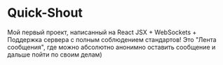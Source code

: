# Quick-Shout
Мой первый проект, написанный на React JSX + WebSockets + Поддержка сервера с полным соблюдением стандартов! Это "Лента сообщения", где можно абсолютно анонимно оставить сообщение и дальше пойти по своим делам)
